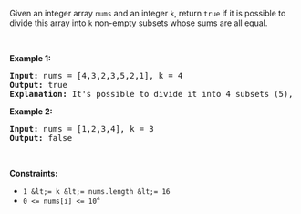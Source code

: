 Given an integer array `` nums `` and an integer `` k ``, return `` true `` if it is possible to divide this array into `` k `` non-empty subsets whose sums are all equal.

&nbsp;

__Example 1:__

<pre>
<strong>Input:</strong> nums = [4,3,2,3,5,2,1], k = 4
<strong>Output:</strong> true
<strong>Explanation:</strong> It's possible to divide it into 4 subsets (5), (1, 4), (2,3), (2,3) with equal sums.
</pre>

__Example 2:__

<pre>
<strong>Input:</strong> nums = [1,2,3,4], k = 3
<strong>Output:</strong> false
</pre>

&nbsp;

__Constraints:__

*   `` 1 &lt;= k &lt;= nums.length &lt;= 16 ``
*   <code>0 &lt;= nums[i] &lt;= 10<sup>4</sup></code>